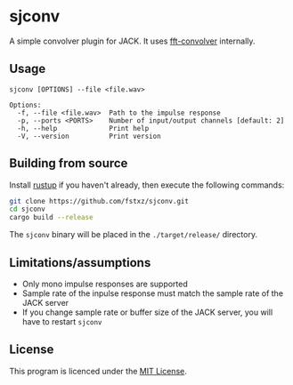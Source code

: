 # sjconv

A simple convolver plugin for JACK. It uses [fft-convolver](https://github.com/neodsp/fft-convolver) internally.

## Usage
```
sjconv [OPTIONS] --file <file.wav>

Options:
  -f, --file <file.wav>  Path to the impulse response
  -p, --ports <PORTS>    Number of input/output channels [default: 2]
  -h, --help             Print help
  -V, --version          Print version
```

## Building from source

Install [rustup](https://rustup.rs/) if you haven't already, then execute the following commands:

```sh
git clone https://github.com/fstxz/sjconv.git
cd sjconv
cargo build --release
```

The `sjconv` binary will be placed in the `./target/release/` directory.

## Limitations/assumptions

* Only mono impulse responses are supported
* Sample rate of the inpulse response must match the sample rate of the JACK server
* If you change sample rate or buffer size of the JACK server, you will have to restart `sjconv`

## License

This program is licenced under the [MIT License](https://github.com/fstxz/sjconv/blob/master/LICENSE.txt).
